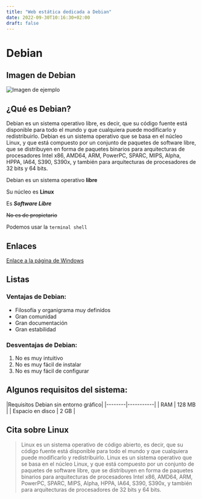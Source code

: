 ```yaml
---
title: "Web estática dedicada a Debian"
date: 2022-09-30T10:16:30+02:00
draft: false
---
```


# Debian

## Imagen de Debian

![Imagen de ejemplo](https://www.comoinstalarlinux.com/wp-content/uploads/debian-logo-1024x576-1.png)

## ¿Qué es Debian?

Debian es un sistema operativo libre, es decir, que su código fuente está disponible para todo el mundo y que cualquiera puede modificarlo y redistribuirlo. Debian es un sistema operativo que se basa en el núcleo Linux, y que está compuesto por un conjunto de paquetes de software libre, que se distribuyen en forma de paquetes binarios para arquitecturas de procesadores Intel x86, AMD64, ARM, PowerPC, SPARC, MIPS, Alpha, HPPA, IA64, S390, S390x, y también para arquitecturas de procesadores de 32 bits y 64 bits.


Debian es un sistema operativo **libre**

Su núcleo es **Linux**

Es  ***Software Libre***

~~No es de propietario~~

Podemos usar la `terminal shell`

## Enlaces

[Enlace a la página de Windows](https://www.debian.org/index.es.html)

## Listas

### Ventajas de Debian:

* Filosofía y organigrama muy definidos
* Gran comunidad
* Gran documentación
* Gran estabilidad

### Desventajas de Debian:

1. No es muy intuitivo
2. No es muy fácil de instalar
3. No es muy fácil de configurar

## Algunos requisitos del sistema:

|Requisitos Debian sin entorno gráfico|
|--------|-----------|
| RAM   |  128 MB  |
| Espacio en disco  |  2 GB  |




## Cita sobre Linux

> Linux es un sistema operativo de código abierto, es decir, que su código fuente está disponible para todo el mundo y que cualquiera puede modificarlo y redistribuirlo. Linux es un sistema operativo que se basa en el núcleo Linux, y que está compuesto por un conjunto de paquetes de software libre, que se distribuyen en forma de paquetes binarios para arquitecturas de procesadores Intel x86, AMD64, ARM, PowerPC, SPARC, MIPS, Alpha, HPPA, IA64, S390, S390x, y también para arquitecturas de procesadores de 32 bits y 64 bits.